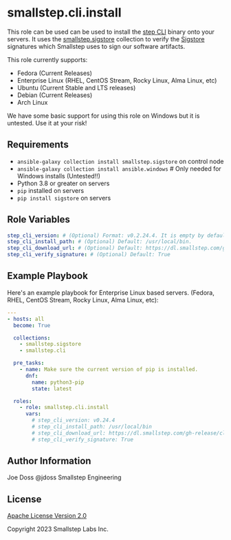 # smallstep.cli.install

This role can be used can be used to install the [step CLI](https://github.com/smallstep/cli) binary onto your servers. It uses the [smallstep.sigstore](https://github.com/smallstep/ansible-collection-sigstore) collection to verify the [Sigstore](https://sigstore.dev/) signatures which Smallstep uses to sign our software artifacts.

This role currently supports:

* Fedora (Current Releases)
* Enterprise Linux (RHEL, CentOS Stream, Rocky Linux, Alma Linux, etc)
* Ubuntu (Current Stable and LTS releases)
* Debian (Current Releases)
* Arch Linux

We have some basic support for using this role on Windows but it is untested. Use it at your risk!

## Requirements

* `ansible-galaxy collection install smallstep.sigstore` on control node
* `ansible-galaxy collection install ansible.windows` # Only needed for Windows installs (Untested!!)
* Python 3.8 or greater on servers
* `pip` installed on servers
* `pip install sigstore` on servers

## Role Variables

```yaml
step_cli_version: # (Optional) Format: v0.2.24.4. It is empty by default. If it is left empty, the role will query GitHub's API to find the latest release.
step_cli_install_path: # (Optional) Default: /usr/local/bin.
step_cli_download_url: # (Optional) Default: https://dl.smallstep.com/gh-release/cli/gh-release-header
step_cli_verify_signature: # (Optional) Default: True
```

## Example Playbook

Here's an example playbook for Enterprise Linux based servers. (Fedora, RHEL, CentOS Stream, Rocky Linux, Alma Linux, etc):

```yaml
---
- hosts: all
  become: True

  collections:
    - smallstep.sigstore
    - smallstep.cli

  pre_tasks:
    - name: Make sure the current version of pip is installed.
      dnf:
        name: python3-pip
        state: latest

  roles:
    - role: smallstep.cli.install
      vars:
        # step_cli_version: v0.24.4
        # step_cli_install_path: /usr/local/bin
        # step_cli_download_url: https://dl.smallstep.com/gh-release/cli/gh-release-header
        # step_cli_verify_signature: True
```

## Author Information

Joe Doss @jdoss
Smallstep Engineering

## License

[Apache License Version 2.0](http://www.apache.org/licenses/LICENSE-2.0)

Copyright 2023 Smallstep Labs Inc.

